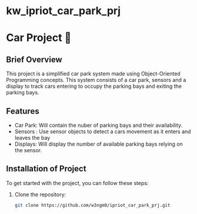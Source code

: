# kw_ipriot_car_park_prj

# Car Project 🚗

## Brief Overview
This project is a simplified car park system made using Object-Oriented Programming concepts. 
This system consists of a car park, sensors and a display to track cars entering to occupy 
the parking bays and exiting the parking bays.


## Features
- Car Park: Will contain the nuber of parking bays and their availability.
- Sensors : Use sensor objects to detect a cars movement as it enters and leaves the bay 
- Displays: Will display the number of available parking bays relying on the sensor.


## Installation of Project 
To get started with the project, you can follow these steps:

1. Clone the repository:
   ```bash
   git clone https://github.com/w3ngm0/ipriot_car_park_prj.git
   